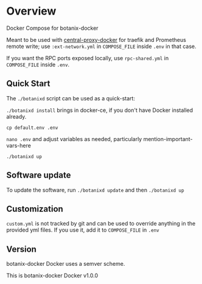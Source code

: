 # Overview

Docker Compose for botanix-docker

Meant to be used with [central-proxy-docker](https://github.com/CryptoManufaktur-io/central-proxy-docker) for traefik
and Prometheus remote write; use `:ext-network.yml` in `COMPOSE_FILE` inside `.env` in that case.

If you want the RPC ports exposed locally, use `rpc-shared.yml` in `COMPOSE_FILE` inside `.env`.

## Quick Start

The `./botanixd` script can be used as a quick-start:

`./botanixd install` brings in docker-ce, if you don't have Docker installed already.

`cp default.env .env`

`nano .env` and adjust variables as needed, particularly mention-important-vars-here

`./botanixd up`

## Software update

To update the software, run `./botanixd update` and then `./botanixd up`

## Customization

`custom.yml` is not tracked by git and can be used to override anything in the provided yml files. If you use it,
add it to `COMPOSE_FILE` in `.env`

## Version

botanix-docker Docker uses a semver scheme.

This is botanix-docker Docker v1.0.0
